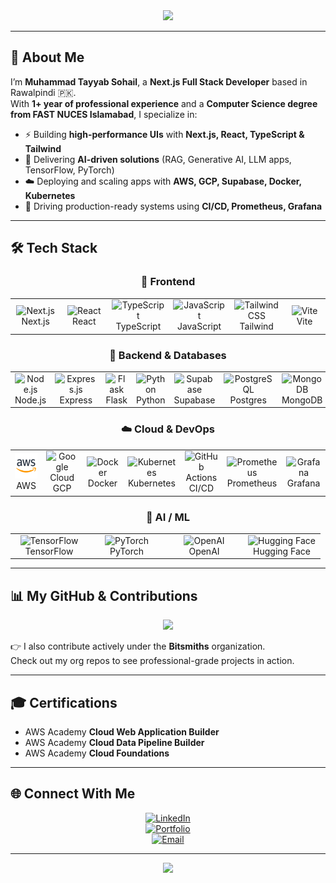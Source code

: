 <div align="center">
  <img src="https://capsule-render.vercel.app/api?type=waving&color=0:0f2027,50:203a43,100:2c5364&height=220&section=header&text=Muhammad%20Tayyab%20Sohail&fontSize=42&fontColor=ffffff&animation=fadeIn&fontAlignY=36&desc=Full%20Stack%20Developer%20%7C%20AI%20Engineer&descAlignY=60&descAlign=50" />
</div>

---

## 👋 About Me  
I’m **Muhammad Tayyab Sohail**, a **Next.js Full Stack Developer** based in Rawalpindi 🇵🇰.  
With **1+ year of professional experience** and a **Computer Science degree from FAST NUCES Islamabad**, I specialize in:  

- ⚡ Building **high-performance UIs** with **Next.js, React, TypeScript & Tailwind**  
- 🧠 Delivering **AI-driven solutions** (RAG, Generative AI, LLM apps, TensorFlow, PyTorch)  
- ☁️ Deploying and scaling apps with **AWS, GCP, Supabase, Docker, Kubernetes**  
- 🚀 Driving production-ready systems using **CI/CD, Prometheus, Grafana**  

---

## 🛠️ Tech Stack

<div align="center">

### 🎨 Frontend  
<table>
<tr>
<td align="center" width="110">
  <img src="https://cdn.simpleicons.org/nextdotjs/ffffff" height="40" title="Next.js"/><br/>Next.js
</td>
<td align="center" width="110">
  <img src="https://cdn.simpleicons.org/react/61DAFB" height="40" title="React"/><br/>React
</td>
<td align="center" width="110">
  <img src="https://cdn.simpleicons.org/typescript/3178C6" height="40" title="TypeScript"/><br/>TypeScript
</td>
<td align="center" width="110">
  <img src="https://cdn.simpleicons.org/javascript/F7DF1E" height="40" title="JavaScript"/><br/>JavaScript
</td>
<td align="center" width="110">
  <img src="https://cdn.simpleicons.org/tailwindcss/06B6D4" height="40" title="Tailwind CSS"/><br/>Tailwind
</td>
<td align="center" width="110">
  <img src="https://cdn.simpleicons.org/vite/646CFF" height="40" title="Vite"/><br/>Vite
</td>
</tr>
</table>

### 🧠 Backend & Databases  
<table>
<tr>
<td align="center" width="110">
  <img src="https://cdn.jsdelivr.net/gh/devicons/devicon/icons/nodejs/nodejs-original.svg" height="40" title="Node.js"/><br/>Node.js
</td>
<td align="center" width="110">
  <img src="https://cdn.simpleicons.org/express/ffffff" height="40" title="Express.js"/><br/>Express
</td>
<td align="center" width="110">
  <img src="https://cdn.simpleicons.org/flask/000000" height="40" title="Flask"/><br/>Flask
</td>
<td align="center" width="110">
  <img src="https://cdn.simpleicons.org/python/3776AB" height="40" title="Python"/><br/>Python
</td>
<td align="center" width="110">
  <img src="https://cdn.simpleicons.org/supabase/3ECF8E" height="40" title="Supabase"/><br/>Supabase
</td>
<td align="center" width="110">
  <img src="https://cdn.simpleicons.org/postgresql/4169E1" height="40" title="PostgreSQL"/><br/>Postgres
</td>
<td align="center" width="110">
  <img src="https://cdn.simpleicons.org/mongodb/47A248" height="40" title="MongoDB"/><br/>MongoDB
</td>
</tr>
</table>

### ☁️ Cloud & DevOps  
<table>
<tr>
<td align="center" width="110">
<img src="https://raw.githubusercontent.com/github/explore/main/topics/aws/aws.png" height="40" title="AWS" alt="AWS"/><br/>AWS
</td>
<td align="center" width="110">
  <img src="https://cdn.simpleicons.org/googlecloud/4285F4" height="40" title="Google Cloud"/><br/>GCP
</td>
<td align="center" width="110">
  <img src="https://cdn.simpleicons.org/docker/2496ED" height="40" title="Docker"/><br/>Docker
</td>
<td align="center" width="110">
  <img src="https://cdn.simpleicons.org/kubernetes/326CE5" height="40" title="Kubernetes"/><br/>Kubernetes
</td>
<td align="center" width="110">
  <img src="https://cdn.simpleicons.org/githubactions/2088FF" height="40" title="GitHub Actions"/><br/>CI/CD
</td>
<td align="center" width="110">
  <img src="https://cdn.simpleicons.org/prometheus/E6522C" height="40" title="Prometheus"/><br/>Prometheus
</td>
<td align="center" width="110">
  <img src="https://cdn.simpleicons.org/grafana/F46800" height="40" title="Grafana"/><br/>Grafana
</td>
</tr>
</table>

### 🤖 AI / ML  
<table>
<tr>
<td align="center" width="110">
  <img src="https://cdn.simpleicons.org/tensorflow/FF6F00" height="40" title="TensorFlow"/><br/>TensorFlow
</td>
<td align="center" width="110">
  <img src="https://cdn.simpleicons.org/pytorch/EE4C2C" height="40" title="PyTorch"/><br/>PyTorch
</td>
<td align="center" width="110">
  <img src="https://cdn.simpleicons.org/openai/412991" height="40" title="OpenAI"/><br/>OpenAI
</td>
<td align="center" width="110">
  <img src="https://cdn.simpleicons.org/huggingface/FFAE1A" height="40" title="Hugging Face"/><br/>Hugging Face
</td>
</tr>
</table>

</div>

---
## 📊 My GitHub & Contributions <div align="center"> 

<div align="center" width="110"> <img src="https://github-readme-streak-stats.herokuapp.com?user=TayyabSohail&theme=tokyonight&hide_border=true&border_radius=6" height="170" /> </div>

👉 I also contribute actively under the **Bitsmiths** organization.  
Check out my org repos to see professional-grade projects in action.  

---

## 🎓 Certifications  

- AWS Academy **Cloud Web Application Builder**  
- AWS Academy **Cloud Data Pipeline Builder**  
- AWS Academy **Cloud Foundations**  

---

## 🌐 Connect With Me  

<div align="center">

[![LinkedIn](https://img.shields.io/badge/LinkedIn-0A66C2?style=for-the-badge&logo=linkedin&logoColor=white)](https://www.linkedin.com/in/muhammad-tayyab-sohail/)  
[![Portfolio](https://img.shields.io/badge/Portfolio-FF6B6B?style=for-the-badge&logo=vercel&logoColor=white)](https://tayyab-portfolio-chi.vercel.app/)  
[![Email](https://img.shields.io/badge/Email-D14836?style=for-the-badge&logo=gmail&logoColor=white)](mailto:m.tayyabsohail614@gmail.com)  

</div>

---

<div align="center">
  <img src="https://capsule-render.vercel.app/api?type=waving&color=0:203a43,50:2c5364,100:0f2027&height=150&section=footer" />
</div>
